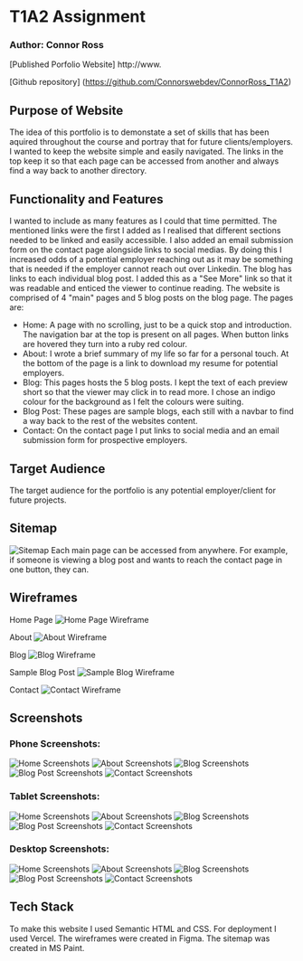 # T1A2 Assignment

### Author: Connor Ross

[Published Porfolio Website] http://www.

[Github repository] (https://github.com/Connorswebdev/ConnorRoss_T1A2)


## Purpose of Website
The idea of this portfolio is to demonstate a set of skills that has been aquired throughout the course and portray that for future clients/employers. I wanted to keep the website simple and easily navigated. The links in the top keep it so that each page can be accessed from another and always find a way back to another directory.

## Functionality and Features
 I wanted to include as many features as I could that time permitted. The mentioned links were the first I added as I realised that different sections needed to be linked and easily accessible. I also added an email submission form on the contact page alongside links to social medias. By doing this I increased odds of a potential employer reaching out as it may be something that is needed if the employer cannot reach out over Linkedin. The blog has links to each individual blog post. I added this as a "See More" link so that it was readable and enticed the viewer to continue reading. The website is comprised of 4 "main" pages and 5 blog posts on the blog page. The pages are:
 * Home: A page with no scrolling, just to be a quick stop and introduction. The navigation bar at the top is present on all pages. When button links are hovered they turn into a ruby red colour.
 * About: I wrote a brief summary of my life so far for a personal touch. At the bottom of the page is a link to download my resume for potential employers.
 * Blog: This pages hosts the 5 blog posts. I kept the text of each preview short so that the viewer may click in to read more. I chose an indigo colour for the background as I felt the colours were suiting.
 * Blog Post: These pages are sample blogs, each still with a navbar to find a way back to the rest of the websites content.
 * Contact: On the contact page I put links to social media and an email submission form for prospective employers.

## Target Audience

The target audience for the portfolio is any potential employer/client for future projects.

## Sitemap
![Sitemap](../docs/sitemap.png "Sitemap") 
Each main page can be accessed from anywhere. For example, if someone is viewing a blog post and wants to reach the contact page in one button, they can.

## Wireframes

Home Page
![Home Page Wireframe](../docs/HomePage_wireframe.PNG "Home Page Wireframe")

About
![About Wireframe](../docs/AboutMe_wireframe.PNG "About Me Wireframe")

Blog
![Blog Wireframe](../docs/Blog_wireframe.PNG "Blog Wireframe")

Sample Blog Post
![Sample Blog Wireframe](../docs/SampleBlog_wireframe.PNG "Sample Blog Wireframe")

Contact
![Contact Wireframe](../docs/Contact_wireframe.PNG "Contact Wireframe")

## Screenshots
### Phone Screenshots:
![Home Screenshots](../docs/Phone_screenshothome.png "Home Screenshot Mobile")
![About Screenshots](../docs/Phone_screenshotabout.png "About Screenshots")
![Blog Screenshots](../docs/Phone_screenshotblog.png "Blog Screenshots")
![Blog Post Screenshots](../docs/Phone_screenshotblogpost.png "Blog Post Screenshots")
![Contact Screenshots](../docs/Phone_screenshotcontact.png "Contact Screenshots")

### Tablet Screenshots:
![Home Screenshots](../docs/Tablet_screenshothome.png "Home Screenshots")
![About Screenshots](../docs/Tablet_screenshotabout.png "About Screenshots")
![Blog Screenshots](../docs/Tablet_screenshotblog.png "Blog Screenshots")
![Blog Post Screenshots](../docs/Tablet_screenshotblogpost.png "Blog Post Screenshots")
![Contact Screenshots](../docs/Tablet_screenshotcontact.png "Contact Screenshots")

### Desktop Screenshots:
![Home Screenshots](../docs/Desktop_screenshothome.png "Home Screenshots")
![About Screenshots](../docs/Desktop_screenshotabout.png "About Screenshots")
![Blog Screenshots](../docs/Desktop_screenshotblog.png "Blog Screenshots")
![Blog Post Screenshots](../docs/Desktop_screenshotblogpost.png "Blog Post Screenshots")
![Contact Screenshots](../docs/Desktop_screenshotcontact.png "Contact Screenshots")

## Tech Stack

To make this website I used Semantic HTML and CSS. For deployment I used Vercel. The wireframes were created in Figma. The sitemap was created in MS Paint.